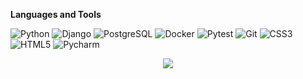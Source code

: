 <p dir="auto"><strong>Languages and Tools</strong></p>
<p dir="auto">
<img src="https://camo.githubusercontent.com/97ea8bbaddf56f8b6f620165d87413c06d069f01dbdd2013270745623c9a55fa/68747470733a2f2f696d672e736869656c64732e696f2f62616467652f2d507974686f6e2d3262356238343f7374796c653d666c61742d737175617265266c6f676f3d707974686f6e266c6f676f436f6c6f723d7768697465" alt="Python" data-canonical-src="https://img.shields.io/badge/-Python-2b5b84?style=flat-square&amp;logo=python&amp;logoColor=white" style="max-width: 100%;">
<img src="https://camo.githubusercontent.com/6949ac611588773cdf736fe3170be2b0ec3ea2001960f4f90233f1329c345d8d/68747470733a2f2f696d672e736869656c64732e696f2f62616467652f2d446a616e676f2d3043344233333f7374796c653d666c61742d737175617265266c6f676f3d446a616e676f266c6f676f436f6c6f723d303932453230" alt="Django" data-canonical-src="https://img.shields.io/badge/-Django-0C4B33?style=flat-square&amp;logo=Django&amp;logoColor=092E20" style="max-width: 100%;">
<img src="https://camo.githubusercontent.com/887f39771658e187005aee49261b5b523109b8616ea578effb2fbab65e86fe84/68747470733a2f2f696d672e736869656c64732e696f2f62616467652f2d506f737467726553514c2d3431363945313f7374796c653d666c61742d737175617265266c6f676f3d506f737467726553514c266c6f676f436f6c6f723d7768697465" alt="PostgreSQL" data-canonical-src="https://img.shields.io/badge/-PostgreSQL-4169E1?style=flat-square&amp;logo=PostgreSQL&amp;logoColor=white" style="max-width: 100%;">
<img src="https://camo.githubusercontent.com/4a0f56266049e6581c04e5db075f8ddf015e4e799c28c35722f0adfa2a4ac4e0/68747470733a2f2f696d672e736869656c64732e696f2f62616467652f2d446f636b65722d3234393645443f7374796c653d666c61742d737175617265266c6f676f3d446f636b6572266c6f676f436f6c6f723d7768697465" alt="Docker" data-canonical-src="https://img.shields.io/badge/-Docker-2496ED?style=flat-square&amp;logo=Docker&amp;logoColor=white" style="max-width: 100%;">
<img src="https://camo.githubusercontent.com/0a335dca325d7a01ca719a114970dc04048d3695b2fcce37e9abbf3a90263a2e/68747470733a2f2f696d672e736869656c64732e696f2f62616467652f2d5079746573742d3041394544433f7374796c653d666c61742d737175617265266c6f676f3d707974657374266c6f676f436f6c6f723d7768697465" alt="Pytest" data-canonical-src="https://img.shields.io/badge/-Pytest-0A9EDC?style=flat-square&amp;logo=pytest&amp;logoColor=white" style="max-width: 100%;">
<img src="https://camo.githubusercontent.com/79536ab835520583d9f0eebc002614e4e53f0e17e3bbd6ff55a83ea47afe4420/68747470733a2f2f696d672e736869656c64732e696f2f62616467652f2d4769742d4630353033323f7374796c653d666c61742d737175617265266c6f676f3d676974266c6f676f436f6c6f723d7768697465" alt="Git" data-canonical-src="https://img.shields.io/badge/-Git-F05032?style=flat-square&amp;logo=git&amp;logoColor=white" style="max-width: 100%;">
<img src="https://camo.githubusercontent.com/82f526e3d1ebf255d0c77d5c583901606fa505ba7389d18215a36fbb9df1a4ce/68747470733a2f2f696d672e736869656c64732e696f2f62616467652f2d435353332d3534394644453f7374796c653d666c61742d737175617265266c6f676f3d63737333266c6f676f436f6c6f723d7768697465" alt="CSS3" data-canonical-src="https://img.shields.io/badge/-CSS3-549FDE?style=flat-square&amp;logo=css3&amp;logoColor=white" style="max-width: 100%;">
<img src="https://camo.githubusercontent.com/c0f60c84bd23525a0f1e5972ff5052f878eb4104e88b347b7f0004d0e6ad8898/68747470733a2f2f696d672e736869656c64732e696f2f62616467652f2d48544d4c352d4533344632363f7374796c653d666c61742d737175617265266c6f676f3d68746d6c35266c6f676f436f6c6f723d7768697465" alt="HTML5" data-canonical-src="https://img.shields.io/badge/-HTML5-E34F26?style=flat-square&amp;logo=html5&amp;logoColor=white" style="max-width: 100%;">
<img src="https://camo.githubusercontent.com/f2939d77ee62eae2de13874151794b111f046e8b6308affa4ad80a145258e016/68747470733a2f2f696d672e736869656c64732e696f2f62616467652f2d5079636861726d2d3030303030303f7374796c653d666c61742d737175617265266c6f676f3d5079636861726d266c6f676f436f6c6f723d7768697465" alt="Pycharm" data-canonical-src="https://img.shields.io/badge/-Pycharm-000000?style=flat-square&amp;logo=Pycharm&amp;logoColor=white" style="max-width: 100%;">
</p>
<p align="center">
  <a href="https://skillicons.dev">
    <img src="https://skillicons.dev/icons?i=git,kubernetes,docker,c,vim" />
  </a>
</p>

